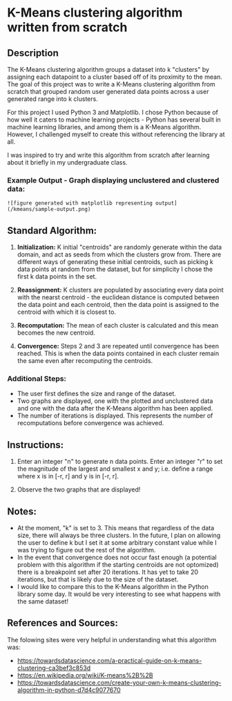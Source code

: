 # K-Means clustering algorithm written from scratch

## Description

The K-Means clustering algorithm groups a dataset into k "clusters" by assigning each datapoint to a cluster based off of its proximity to the mean. The goal of this project was to write a K-Means clustering algorithm from scratch that grouped random user generated data points across a user generated range into k clusters.

For this project I used Python 3 and Matplotlib. I chose Python because of how well it caters to machine learning projects - Python has several built in machine learning libraries, and among them is a K-Means algorithm. However, I challenged myself to create this without referencing the library at all.

I was inspired to try and write this algorithm from scratch after learning about it briefly in my undergraduate class.

### Example Output - Graph displaying unclustered and clustered data:

    ![figure generated with matplotlib representing output](/kmeans/sample-output.png)

## Standard Algorithm:

1. **Initialization:** K initial "centroids" are randomly generate within the data domain, and act as seeds from which the clusters grow from. There are different ways of generating these initial centroids, such as picking k data points at random from the dataset, but for simplicity I chose the first k data points in the set.

2. **Reassignment:** K clusters are populated by associating every data point with the nearst centroid - the euclidean distance is computed between the data point and each centroid, then the data point is assigned to the centroid with which it is closest to.

3. **Recomputation:** The mean of each cluster is calculated and this mean becomes the new centroid.

4. **Convergence:** Steps 2 and 3 are repeated until convergence has been reached. This is when the data points contained in each cluster remain the same even after recomputing the centroids.

### Additional Steps:

- The user first defines the size and range of the dataset.
- Two graphs are displayed, one with the plotted and unclustered data and one with the data after the K-Means algorithm has been applied.
- The number of iterations is displayed. This represents the number of recomputations before convergence was achieved.

## Instructions:

1. Enter an integer "n" to generate n data points. Enter an integer "r" to set the magnitude of the largest and smallest x and y; i.e. define a range where x is in [-r, r] and y is in [-r, r].

2. Observe the two graphs that are displayed!

## Notes:

- At the moment, "k" is set to 3. This means that regardless of the data size, there will always be three clusters. In the future, I plan on allowing the user to define k but I set it at some arbitrary constant value while I was trying to figure out the rest of the algorithm.
- In the event that convergence does not occur fast enough (a potential problem with this algorithm if the starting centroids are not optomized) there is a breakpoint set after 20 iterations. It has yet to take 20 iterations, but that is likely due to the size of the dataset.
- I would like to compare this to the K-Means algorithm in the Python library some day. It would be very interesting to see what happens with the same dataset!

## References and Sources:

The folowing sites were very helpful in understanding what this algorithm was:

- https://towardsdatascience.com/a-practical-guide-on-k-means-clustering-ca3bef3c853d 
- https://en.wikipedia.org/wiki/K-means%2B%2B
- https://towardsdatascience.com/create-your-own-k-means-clustering-algorithm-in-python-d7d4c9077670
